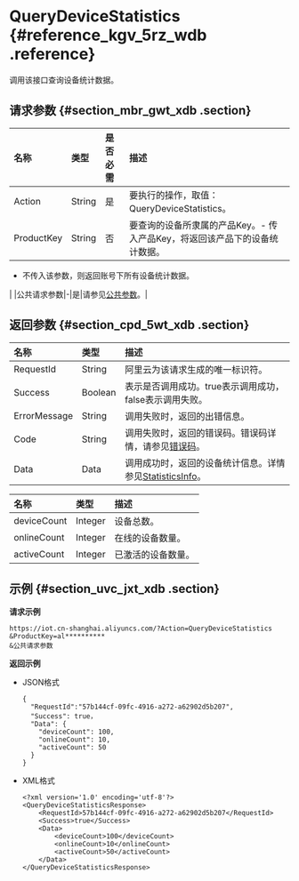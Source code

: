 # QueryDeviceStatistics {#reference_kgv_5rz_wdb .reference}

调用该接口查询设备统计数据。

## 请求参数 {#section_mbr_gwt_xdb .section}

|名称|类型|是否必需|描述|
|:-|:-|:---|:-|
|Action|String|是|要执行的操作，取值：QueryDeviceStatistics。|
|ProductKey|String|否|要查询的设备所隶属的产品Key。-   传入产品Key，将返回该产品下的设备统计数据。
-   不传入该参数，则返回账号下所有设备统计数据。

|
|公共请求参数|-|是|请参见[公共参数](intl.zh-CN/云端开发指南/云端API参考/公共参数.md#)。|

## 返回参数 {#section_cpd_5wt_xdb .section}

|名称|类型|描述|
|:-|:-|:-|
|RequestId|String|阿里云为该请求生成的唯一标识符。|
|Success|Boolean|表示是否调用成功。true表示调用成功，false表示调用失败。|
|ErrorMessage|String|调用失败时，返回的出错信息。|
|Code|String|调用失败时，返回的错误码。错误码详情，请参见[错误码](intl.zh-CN/云端开发指南/云端API参考/错误码.md#)。|
|Data|Data|调用成功时，返回的设备统计信息。详情参见[StatisticsInfo](#table_cc4_dxt_xdb)。|

|名称|类型|描述|
|:-|:-|:-|
|deviceCount|Integer|设备总数。|
|onlineCount|Integer|在线的设备数量。|
|activeCount|Integer|已激活的设备数量。|

## 示例 {#section_uvc_jxt_xdb .section}

**请求示例**

```
https://iot.cn-shanghai.aliyuncs.com/?Action=QueryDeviceStatistics
&ProductKey=al**********
&公共请求参数
```

**返回示例**

-   JSON格式

    ```
    {
      "RequestId":"57b144cf-09fc-4916-a272-a62902d5b207",
      "Success": true，
      "Data": {
        "deviceCount": 100,
        "onlineCount": 10,
        "activeCount": 50
      }
    }
    
    ```

-   XML格式

    ```
    <?xml version='1.0' encoding='utf-8'?>
    <QueryDeviceStatisticsResponse>
        <RequestId>57b144cf-09fc-4916-a272-a62902d5b207</RequestId>
        <Success>true</Success>
        <Data>
            <deviceCount>100</deviceCount>
            <onlineCount>10</onlineCount>
            <activeCount>50</activeCount>
        </Data>
    </QueryDeviceStatisticsResponse>
    ```


